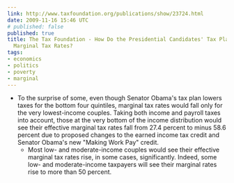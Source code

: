```yaml
---
link: http://www.taxfoundation.org/publications/show/23724.html
date: 2009-11-16 15:46 UTC
# published: false
published: true
title: The Tax Foundation - How Do the Presidential Candidates' Tax Plans Affect Taxpayers'
  Marginal Tax Rates?
tags:
- economics
- politics
- poverty
- marginal
---
```


* To the surprise of some, even though Senator Obama's tax plan lowers taxes for the bottom four quintiles, marginal tax rates would fall only for the very lowest-income couples. Taking both income and payroll taxes into account, those at the very bottom of the income distribution would see their effective marginal tax rates fall from 27.4 percent to minus 58.6 percent due to proposed changes to the earned income tax credit and Senator Obama's new "Making Work Pay" credit.
    * Most low- and moderate-income couples would see their effective marginal tax rates rise, in some cases, significantly. Indeed, some low- and moderate-income taxpayers will see their marginal rates rise to more than 50 percent.
